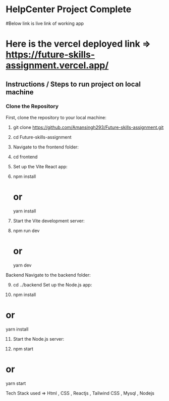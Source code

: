 # HelpCenter Project Complete

#Below link is live link of working app 

# Here is the vercel deployed link => https://future-skills-assignment.vercel.app/


## Instructions / Steps to run project on local machine

### Clone the Repository

First, clone the repository to your local machine:

1. git clone https://github.com/Amansingh293/Future-skills-assignment.git

2. cd Future-skills-assignment

3. Navigate to the frontend folder:

4. cd frontend

5. Set up the Vite React app:

6. npm install
   # or
   yarn install

7. Start the Vite development server:

8. npm run dev
   # or
   yarn dev

Backend
Navigate to the backend folder:

9. cd ../backend
 Set up the Node.js app:

10. npm install
# or
yarn install


11. Start the Node.js server:

12. npm start
   # or
   yarn start


   Tech Stack used => Html , CSS , Reactjs , Tailwind CSS , Mysql , Nodejs
